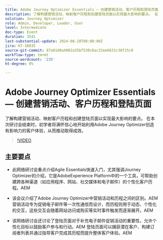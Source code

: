 ```yaml
---
title: Adobe Journey Optimizer Essentials — 创建营销活动、客户历程和登陆页面
description: 了解构建营销活动、映射客户历程和创建登陆页面以实现最大影响的要点。 在本次研讨会结束时，初学者将满怀信心地开始利用Adobe Journey Optimizer创造有影响力的客户体验，从而推动取得成效。
solution: Journey Optimizer
role: Admin, Developer, Leader, User
level: Intermediate
doc-type: Event
duration: 3541
last-substantial-update: 2024-08-28T00:00:00Z
jira: KT-16035
source-git-commit: 87a01d0a4002a35bf538c6ac32ee6631c38f25c0
workflow-type: tm+mt
source-wordcount: '235'
ht-degree: 0%

---
```



# Adobe Journey Optimizer Essentials — 创建营销活动、客户历程和登陆页面

了解构建营销活动、映射客户历程和创建登陆页面以实现最大影响的要点。 在本次研讨会结束时，初学者将满怀信心地开始利用Adobe Journey Optimizer创造有影响力的客户体验，从而推动取得成效。

>[!VIDEO](https://video.tv.adobe.com/v/3433000/?learn=on)

## 主要要点

* 此网络研讨会重点介绍Agile Essentials快速入门，尤其强调Journey Optimizer的介绍，它是AdobeExperience Platform中的一个工具，可帮助创建跨各种渠道（如应用程序、网站、社交媒体和电子邮件）的个性化客户历程。&#x200B;AEM

* 该会议介绍了Adobe Journey Optimizer中营销活动和历程之间的区别。&#x200B;AEM 营销活动专为促销电子邮件等一次性通信而设计，而历程则用于动态、个性化的交互，这些交互会随着网站访问或购买等实时事件触发而逐渐展开。&#x200B;AEM

* 该网络研讨会还讨论了登陆页面对于补充电子邮件促销活动的重要性，允许个性化目标以鼓励客户参与和行动。&#x200B;AEM 登陆页面可以捕获潜在客户、构建订阅者列表并通过指导客户完成其历程而提升整体客户体验。&#x200B;AEM

